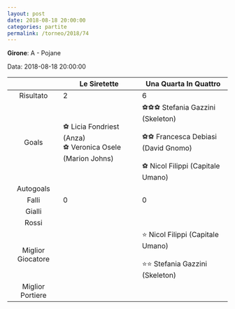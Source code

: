 ```yaml
---
layout: post
date: 2018-08-18 20:00:00
categories: partite
permalink: /torneo/2018/74
---
```

**Girone**: A - Pojane

Data: 2018-08-18 20:00:00

| | Le Siretette | Una Quarta In Quattro |
|:-----:|-----|-----|
Risultato|2|6
Goals|⚽ Licia Fondriest (Anza)<br/>⚽ Veronica Osele (Marion Johns)|⚽⚽⚽ Stefania Gazzini (Skeleton)<br/><br/>⚽⚽ Francesca Debiasi (David Gnomo)<br/><br/>⚽ Nicol Filippi (Capitale Umano)<br/>
Autogoals||
Falli|0|0
Gialli||
Rossi||
Miglior Giocatore||⭐ Nicol Filippi (Capitale Umano)<br/><br/>⭐⭐ Stefania Gazzini (Skeleton)<br/>
Miglior Portiere||